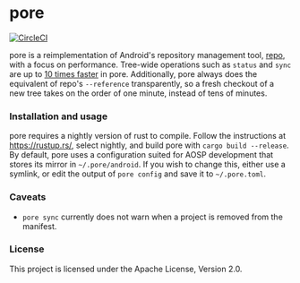 pore
========

[![CircleCI](https://circleci.com/gh/jmgao/pore.svg?style=svg)](https://circleci.com/gh/jmgao/pore)

pore is a reimplementation of Android's repository management tool, [repo](https://gerrit.googlesource.com/git-repo/),
with a focus on performance. Tree-wide operations such as `status` and `sync` are up to [10 times faster](https://asciinema.org/a/2kSTE803umfAQQR9SR7GP8rCc) in pore. Additionally, pore always does the equivalent of repo's `--reference` transparently, so
a fresh checkout of a new tree takes on the order of one minute, instead of tens of minutes.

### Installation and usage

pore requires a nightly version of rust to compile. Follow the instructions at https://rustup.rs/, select nightly, and
build pore with `cargo build --release`. By default, pore uses a configuration suited for AOSP development that stores
its mirror in `~/.pore/android`. If you wish to change this, either use a symlink, or edit the output of `pore config`
and save it to `~/.pore.toml`.

### Caveats

* `pore sync` currently does not warn when a project is removed from the manifest.

### License

This project is licensed under the Apache License, Version 2.0.
